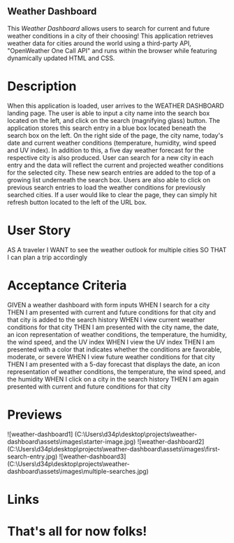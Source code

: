 ## Weather Dashboard

This *Weather Dashboard* allows users to search for current and future weather conditions in a city of their choosing! This application retrieves weather data for cities around the world using a third-party API, "OpenWeather One Call API" and runs within the browser while featuring dynamically updated HTML and CSS.  

# Description
When this application is loaded, user arrives to the WEATHER DASHBOARD landing page. The user is able to input a city name into the search box located on the left, and click on the search (magnifying glass) button. The application stores this search entry in a blue box located beneath the search box on the left. On the right side of the page, the city name, today's date and current weather conditions (temperature, humidity, wind speed and UV index). In addition to this, a five day weather forecast for the respective city is also produced. User can search for a new city in each entry and the data will reflect the current and projected weather conditions for the selected city. These new search entries are added to the top of a growing list underneath the search box. Users are also able to click on previous search entries to load the weather conditions for previously searched cities. If a user would like to clear the page, they can simply hit refresh button located to the left of the URL box.

# User Story
AS A traveler
I WANT to see the weather outlook for multiple cities
SO THAT I can plan a trip accordingly

# Acceptance Criteria
GIVEN a weather dashboard with form inputs
WHEN I search for a city
THEN I am presented with current and future conditions for that city and that city is added to the search history
WHEN I view current weather conditions for that city
THEN I am presented with the city name, the date, an icon representation of weather conditions, the temperature, the humidity, the wind speed, and the UV index
WHEN I view the UV index
THEN I am presented with a color that indicates whether the conditions are favorable, moderate, or severe
WHEN I view future weather conditions for that city
THEN I am presented with a 5-day forecast that displays the date, an icon representation of weather conditions, the temperature, the wind speed, and the humidity
WHEN I click on a city in the search history
THEN I am again presented with current and future conditions for that city

# Previews

![weather-dashboard1] (C:\Users\d34p\desktop\projects\weather-dashboard\assets\images\starter-image.jpg)
![weather-dashboard2] (C:\Users\d34p\desktop\projects\weather-dashboard\assets\images\first-search-entry.jpg)
![weather-dashboard3] (C:\Users\d34p\desktop\projects\weather-dashboard\assets\images\multiple-searches.jpg)

# Links


# That's all for now folks!